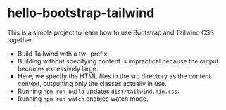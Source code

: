 # hello-bootstrap-tailwind

This is a simple project to learn how to use Bootstrap and Tailwind CSS together.

- Build Tailwind with a tw- prefix.
- Building without specifying content is impractical because the output becomes excessively large.
- Here, we specify the HTML files in the src directory as the content context, outputting only the classes actually in use.
- Running `npm run build` updates `dist/tailwind.min.css`.
- Running `npm run watch` enables watch mode.
